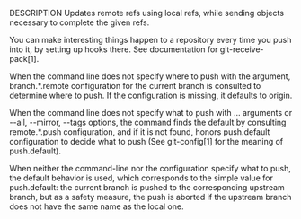 DESCRIPTION
Updates remote refs using local refs, while sending objects necessary to complete the given refs.

You can make interesting things happen to a repository every time you push into it, by setting up hooks there. See documentation for git-receive-pack[1].

When the command line does not specify where to push with the <repository> argument, branch.*.remote configuration for the current branch is consulted to determine where to push. If the configuration is missing, it defaults to origin.

When the command line does not specify what to push with <refspec>... arguments or --all, --mirror, --tags options, the command finds the default <refspec> by consulting remote.*.push configuration, and if it is not found, honors push.default configuration to decide what to push (See git-config[1] for the meaning of push.default).

When neither the command-line nor the configuration specify what to push, the default behavior is used, which corresponds to the simple value for push.default: the current branch is pushed to the corresponding upstream branch, but as a safety measure, the push is aborted if the upstream branch does not have the same name as the local one.

